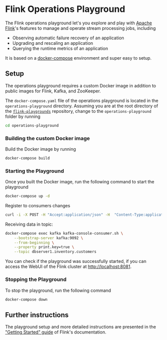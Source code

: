 # Flink Operations Playground

The Flink operations playground let's you explore and play with [Apache Flink](https://flink.apache.org)'s features to manage and operate stream processing jobs, including

* Observing automatic failure recovery of an application
* Upgrading and rescaling an application
* Querying the runtime metrics of an application

It is based on a [docker-compose](https://docs.docker.com/compose/) environment and super easy to setup.

## Setup

The operations playground requires a custom Docker image in addition to public images for Flink, Kafka, and ZooKeeper. 

The `docker-compose.yaml` file of the operations playground is located in the `operations-playground` directory. Assuming you are at the root directory of the [`flink-playgrounds`](https://github.com/apache/flink-playgrounds) repository, change to the `operations-playground` folder by running

```bash
cd operations-playground
```

### Building the custom Docker image

Build the Docker image by running

```bash
docker-compose build
```

### Starting the Playground

Once you built the Docker image, run the following command to start the playground

```bash
docker-compose up -d
```

Register to consumers changes
```bash
curl -i -X POST -H "Accept:application/json" -H  "Content-Type:application/json" http://localhost:8083/connectors/ -d @register-mysql.json
```

Receiving data in topic:
```bash
docker-compose exec kafka kafka-console-consumer.sh \
    --bootstrap-server kafka:9092 \
    --from-beginning \
    --property print.key=true \
    --topic dbserver1.inventory.customers
```
You can check if the playground was successfully started, if you can access the WebUI of the Flink cluster at [http://localhost:8081](http://localhost:8081).

### Stopping the Playground

To stop the playground, run the following command

```bash
docker-compose down
```

## Further instructions

The playground setup and more detailed instructions are presented in the
["Getting Started" guide](https://ci.apache.org/projects/flink/flink-docs-release-1.9/getting-started/docker-playgrounds/flink-operations-playground.html) of Flink's documentation.
